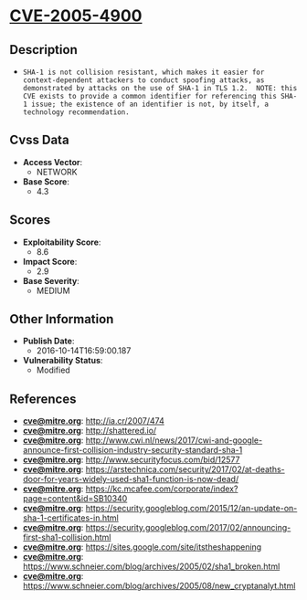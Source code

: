 
# [CVE-2005-4900](http://ia.cr/2007/474)

## Description

- `SHA-1 is not collision resistant, which makes it easier for context-dependent attackers to conduct spoofing attacks, as demonstrated by attacks on the use of SHA-1 in TLS 1.2.  NOTE: this CVE exists to provide a common identifier for referencing this SHA-1 issue; the existence of an identifier is not, by itself, a technology recommendation.`

## Cvss Data

- **Access Vector**:
  - NETWORK
- **Base Score**:
  - 4.3

## Scores

- **Exploitability Score**:
  - 8.6
- **Impact Score**:
  - 2.9
- **Base Severity**:
  - MEDIUM

## Other Information

- **Publish Date**:
  - 2016-10-14T16:59:00.187
- **Vulnerability Status**:
  - Modified

## References

- **cve@mitre.org**: http://ia.cr/2007/474
- **cve@mitre.org**: http://shattered.io/
- **cve@mitre.org**: http://www.cwi.nl/news/2017/cwi-and-google-announce-first-collision-industry-security-standard-sha-1
- **cve@mitre.org**: http://www.securityfocus.com/bid/12577
- **cve@mitre.org**: https://arstechnica.com/security/2017/02/at-deaths-door-for-years-widely-used-sha1-function-is-now-dead/
- **cve@mitre.org**: https://kc.mcafee.com/corporate/index?page=content&id=SB10340
- **cve@mitre.org**: https://security.googleblog.com/2015/12/an-update-on-sha-1-certificates-in.html
- **cve@mitre.org**: https://security.googleblog.com/2017/02/announcing-first-sha1-collision.html
- **cve@mitre.org**: https://sites.google.com/site/itstheshappening
- **cve@mitre.org**: https://www.schneier.com/blog/archives/2005/02/sha1_broken.html
- **cve@mitre.org**: https://www.schneier.com/blog/archives/2005/08/new_cryptanalyt.html
